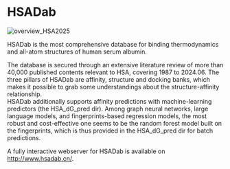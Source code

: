 # HSADab

![overview_HSA2025](https://github.com/user-attachments/assets/6d782646-f6ae-42e8-9cda-e10882bb92e7)

HSADab is the most comprehensive database for binding thermodynamics and all-atom structures of human serum albumin. 

The database is secured through an extensive literature review of more than 40,000 published contents relevant to HSA, covering 1987 to 2024.06. 
The three pillars of HSADab are affinity, structure and docking banks, which makes it possible to grab some understandings about the structure-affinity relationship.  
HSADab additionally supports affinity predictions with machine-learning predictors (the HSA_dG_pred dir). Among graph neural networks, large language models, and fingerprints-based regression models, the most robust and cost-effective one seems to be the random forest model built on the fingerprints, which is thus provided in the HSA_dG_pred dir for batch predictions. 

A fully interactive webserver for HSADab is available on http://www.hsadab.cn/. 

